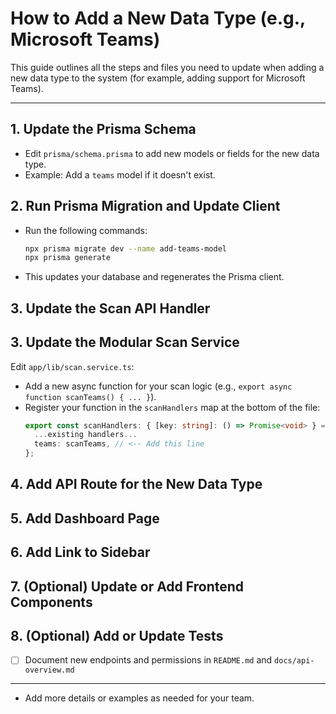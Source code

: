 # How to Add a New Data Type (e.g., Microsoft Teams)

This guide outlines all the steps and files you need to update when adding a new data type to the system (for example, adding support for Microsoft Teams).

---

## 1. Update the Prisma Schema
- Edit `prisma/schema.prisma` to add new models or fields for the new data type.
- Example: Add a `teams` model if it doesn't exist.

## 2. Run Prisma Migration and Update Client
- Run the following commands:
  ```bash
  npx prisma migrate dev --name add-teams-model
  npx prisma generate
  ```
- This updates your database and regenerates the Prisma client.

## 3. Update the Scan API Handler
## 3. Update the Modular Scan Service
 Edit `app/lib/scan.service.ts`:
  - Add a new async function for your scan logic (e.g., `export async function scanTeams() { ... }`).
  - Register your function in the `scanHandlers` map at the bottom of the file:
    ```ts
    export const scanHandlers: { [key: string]: () => Promise<void> } = {
      ...existing handlers...
      teams: scanTeams, // <-- Add this line
    };
    ```

## 4. Add API Route for the New Data Type

## 5. Add Dashboard Page

## 6. Add Link to Sidebar

## 7. (Optional) Update or Add Frontend Components

## 8. (Optional) Add or Update Tests



- [ ] Document new endpoints and permissions in `README.md` and `docs/api-overview.md`
---

- Add more details or examples as needed for your team.
